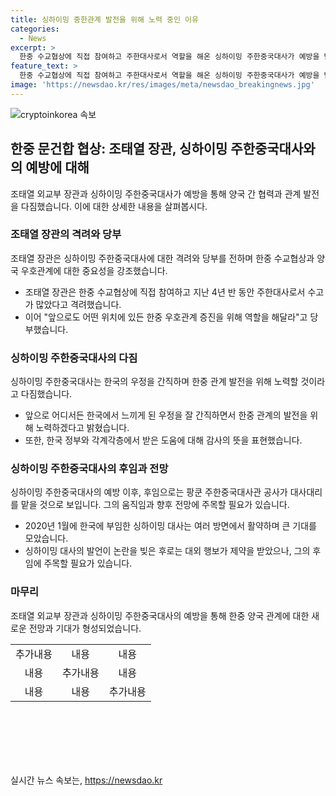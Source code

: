 ```yaml
---
title: 싱하이밍 중한관계 발전을 위해 노력 중인 이유
categories:
  - News
excerpt: >
  한중 수교협상에 직접 참여하고 주한대사로서 역할을 해온 싱하이밍 주한중국대사가 예방을 받았다. 외교부 장관과의 예방에서 한중 우호관계를 더 촉진해야 한다는 당부를 받았고, 화성 아리셀 공장 화재 사고로 인한 중국인 피해자에 대한 깊은 위로를 전했다. 이 장관과의 공식 회동 후 첫 발언에서 싱 대사는 한국 정부와 각계의 도움에 감사를 표했고, 약 20년간의 외교 경력을 가진 싱 대사는 이번 이임 후 중국의 대사대리로 보임을 전해졌다.
feature_text: >
  한중 수교협상에 직접 참여하고 주한대사로서 역할을 해온 싱하이밍 주한중국대사가 예방을 받았다. 외교부 장관과의 예방에서 한중 우호관계를 더 촉진해야 한다는 당부를 받았고, 화성 아리셀 공장 화재 사고로 인한 중국인 피해자에 대한 깊은 위로를 전했다. 이 장관과의 공식 회동 후 첫 발언에서 싱 대사는 한국 정부와 각계의 도움에 감사를 표했고, 약 20년간의 외교 경력을 가진 싱 대사는 이번 이임 후 중국의 대사대리로 보임을 전해졌다.
image: 'https://newsdao.kr/res/images/meta/newsdao_breakingnews.jpg'
---
```


<p><img src="https://newsdao.kr/res/images/meta/newsdao_breakingnews.jpg" alt="cryptoinkorea 속보" /></p>

<h2 data-ke-size="size26">한중 문건합 협상: 조태열 장관, 싱하이밍 주한중국대사와의 예방에 대해</h2>

<p data-ke-size="size16">조태열 외교부 장관과 싱하이밍 주한중국대사가 예방을 통해 양국 간 협력과 관계 발전을 다짐했습니다. 이에 대한 상세한 내용을 살펴봅시다.</p>

<h3 data-ke-size="size24">조태열 장관의 격려와 당부</h3>

<p data-ke-size="size16">조태열 장관은 싱하이밍 주한중국대사에 대한 격려와 당부를 전하며 한중 수교협상과 양국 우호관계에 대한 중요성을 강조했습니다.</p>

<ul>
  <li>조태열 장관은 한중 수교협상에 직접 참여하고 지난 4년 반 동안 주한대사로서 수고가 많았다고 격려했습니다.</li>
  <li>이어 "앞으로도 어떤 위치에 있든 한중 우호관계 증진을 위해 역할을 해달라"고 당부했습니다.</li>
</ul>

<h3 data-ke-size="size24">싱하이밍 주한중국대사의 다짐</h3>

<p data-ke-size="size16">싱하이밍 주한중국대사는 한국의 우정을 간직하며 한중 관계 발전을 위해 노력할 것이라고 다짐했습니다.</p>

<ul>
  <li>앞으로 어디서든 한국에서 느끼게 된 우정을 잘 간직하면서 한중 관계의 발전을 위해 노력하겠다고 밝혔습니다.</li>
  <li>또한, 한국 정부와 각계각층에서 받은 도움에 대해 감사의 뜻을 표현했습니다.</li>
</ul>

<h3 data-ke-size="size24">싱하이밍 주한중국대사의 후임과 전망</h3>

<p data-ke-size="size16">싱하이밍 주한중국대사의 예방 이후, 후임으로는 팡쿤 주한중국대사관 공사가 대사대리를 맡을 것으로 보입니다. 그의 움직임과 향후 전망에 주목할 필요가 있습니다.</p>

<ul>
  <li>2020년 1월에 한국에 부임한 싱하이밍 대사는 여러 방면에서 활약하며 큰 기대를 모았습니다.</li>
  <li>싱하이밍 대사의 발언이 논란을 빚은 후로는 대외 행보가 제약을 받았으나, 그의 후임에 주목할 필요가 있습니다.</li>
</ul>

<h3 data-ke-size="size24">마무리</h3>

<p data-ke-size="size16">조태열 외교부 장관과 싱하이밍 주한중국대사의 예방을 통해 한중 양국 관계에 대한 새로운 전망과 기대가 형성되었습니다.</p>

<table style="width: 717px; height: 160px;">
<tbody>
<tr>
<td style="text-align: center;">추가내용</td>
<td style="text-align: center;">내용</td>
<td style="text-align: center;">내용</td>
</tr>
<tr>
<td style="text-align: center;">내용</td>
<td style="text-align: center;">추가내용</td>
<td style="text-align: center;">내용</td>
</tr>
<tr>
<td style="text-align: center;">내용</td>
<td style="text-align: center;">내용</td>
<td style="text-align: center;">추가내용</td>
</tr>
</tbody>
</table>

<p data-ke-size="size16">&nbsp;</p>
실시간 뉴스 속보는, <a href="https://newsdao.kr" rel="dofollow">https://newsdao.kr</a>


